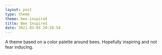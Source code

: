 ```yaml
---
layout: post
type: theme
theme: bee-inspired
title: Bee Inspired
date: 2021-03-04 20:28:54
---
```


A theme based on a color palette around bees. Hopefully inspiring and not fear inducing.